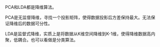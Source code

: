 PCA和LDA都是降维算法。

PCA是无监督降维，寻找一个投影矩阵，使得数据投影后方差保持最大。无法保证降维后的数据可分性。

LDA是监督式降维，实质上是将数据从K维空间降维到K-1维，使得降维数据高内聚，低耦合。也可以看做是分类算法。

